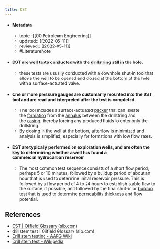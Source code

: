 ```yaml
---
title: DST
---
```


- #### Metadata
	- topic:: [[00 Petroleum Engineering]]
	- updated:: [[2022-05-11]]
	- reviewed:: [[2022-05-11]]
	- #LiteratureNote 

- #### DST are well tests conducted with the [drillstring](https://glossary.oilfield.slb.com/en/terms/d/drillstring) still in the hole.
	- these tests are usually conducted with a downhole shut-in tool that allows the well to be opened and closed at the bottom of the hole with a surface-actuated valve.
- #### One or more pressure gauges are customarily mounted into the DST tool and are read and interpreted after the test is completed.
	- The tool includes a surface-actuated [packer](https://glossary.oilfield.slb.com/en/terms/p/packer) that can isolate the [formation](https://glossary.oilfield.slb.com/en/terms/f/formation) from the [annulus](https://glossary.oilfield.slb.com/en/terms/a/annulus) between the drillstring and the [casing](https://glossary.oilfield.slb.com/en/terms/c/casing), thereby forcing any produced fluids to enter only the drillstring.
	- By closing in the well at the bottom, [afterflow](https://glossary.oilfield.slb.com/en/terms/a/afterflow) is minimized and analysis is simplified, especially for formations with low flow rates.
- #### DST are typically performed on exploration wells, and are often the key to determining whether a well has found a commercial hydrocarbon reservoir
	- The most common test sequence consists of a short flow period, perhaps 5 or 10 minutes, followed by a buildup period of about an hour that is used to determine initial reservoir pressure. This is followed by a flow period of 4 to 24 hours to establish stable flow to the surface, if possible, and followed by the final shut-in or [buildup test](https://glossary.oilfield.slb.com/en/terms/b/buildup_test) that is used to determine [permeability thickness](https://glossary.oilfield.slb.com/en/terms/p/permeability_thickness) and flow potential.

## References
- [DST | Oilfield Glossary (slb.com)](https://glossary.oilfield.slb.com/en/Terms/d/dst.aspx)
- [drillstem test | Oilfield Glossary (slb.com)](https://glossary.oilfield.slb.com/en/terms/d/drillstem_test)
- [Drill stem testing - AAPG Wiki](https://wiki.aapg.org/Drill_stem_testing)
- [Drill stem test - Wikipedia](https://en.wikipedia.org/wiki/Drill_stem_test)